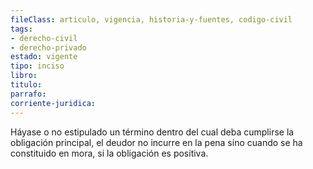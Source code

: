 ```yaml
---
fileClass: articulo, vigencia, historia-y-fuentes, codigo-civil
tags:
- derecho-civil
- derecho-privado
estado: vigente
tipo: inciso
libro:
titulo:
parrafo:
corriente-juridica:
---
```

Háyase o no estipulado un término dentro del cual deba cumplirse la obligación principal, el deudor no incurre en la pena sino cuando se ha constituido en mora, si la obligación es positiva.
